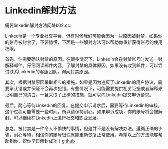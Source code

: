 # Linkedin解封方法

需要linkedin解封方法网址k02.cc.

Linkedin是一个专业社交平台，但有时候我们可能会因为一些原因被封禁。如果你的账号被封禁了，不要惊慌，下面是一些解封方法可以帮助你重新获得账号的使用权限。

首先，你需要确认封禁的原因。在很多情况下，Linkedin会在封禁账号时发送一封解释邮件。仔细阅读邮件内容，了解封禁的具体原因。如果没有收到邮件，可以尝试联系Linkedin的客服团队，询问封禁原因。

其次，根据封禁原因采取相应的措施。如果是因为违反了Linkedin的用户协议，需要承认错误并保证不会再次犯错。有些情况下，可能需要提供相关证据或者解释来证明自己的清白。一旦采取了正确的措施，就可以向Linkedin提交申诉请求。

最后，耐心等待Linkedin的回复。在提交申诉请求后，需要等待Linkedin的审核。这个过程可能需要一些时间，所以请保持耐心。如果申诉成功，你的账号将会被解封，可以继续在Linkedin上进行社交和职业发展。

总之，被封禁是一件令人不愉快的事情，但是并不是没有解决办法。遵循正确的步骤，耐心等待，相信你的账号很快就能重新恢复正常使用。希望以上的方法能够帮助到你，祝你早日解封成功！[github](https://github.com)